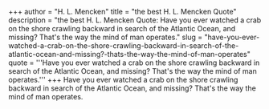 +++
author = "H. L. Mencken"
title = "the best H. L. Mencken Quote"
description = "the best H. L. Mencken Quote: Have you ever watched a crab on the shore crawling backward in search of the Atlantic Ocean, and missing? That's the way the mind of man operates."
slug = "have-you-ever-watched-a-crab-on-the-shore-crawling-backward-in-search-of-the-atlantic-ocean-and-missing?-thats-the-way-the-mind-of-man-operates"
quote = '''Have you ever watched a crab on the shore crawling backward in search of the Atlantic Ocean, and missing? That's the way the mind of man operates.'''
+++
Have you ever watched a crab on the shore crawling backward in search of the Atlantic Ocean, and missing? That's the way the mind of man operates.
